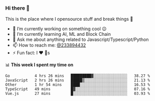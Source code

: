 ### Hi there 👋

<!--
**a233894432/a233894432** is a ✨ _special_ ✨ repository because its `README.md` (this file) appears on your GitHub profile.

Here are some ideas to get you started:

- 🔭 I’m currently working on ...
- 🌱 I’m currently learning ...
- 👯 I’m looking to collaborate on ...
- 🤔 I’m looking for help with ...
- 💬 Ask me about ...
- 📫 How to reach me: ...
- 😄 Pronouns: ...
- ⚡ Fun fact: ...
-->
 
 
This is the place where I opensource stuff and break things :rofl:

- 🔭 I’m currently working on something cool :wink:
- 🌱 I’m currently learning AI, ML and Block Chain
- 💬 Ask me about anything related to Javascript/Typescript/Python
- 📫 How to reach me: [@233894432](https://twitter.com/233894432)
- ⚡ Fun fact: I :heart: :dog:s

📊 **This week I spent my time on**
<!--START_SECTION:waka-->
```text
Go           4 hrs 26 mins   █████████▓░░░░░░░░░░░░░░░   38.27 % 
JavaScript   2 hrs 26 mins   █████▒░░░░░░░░░░░░░░░░░░░   21.13 % 
Other        1 hr 54 mins    ████░░░░░░░░░░░░░░░░░░░░░   16.53 % 
TypeScript   49 mins         █▓░░░░░░░░░░░░░░░░░░░░░░░   07.16 % 
Vue.js       27 mins         █░░░░░░░░░░░░░░░░░░░░░░░░   03.93 % 
```
<!--END_SECTION:waka-->
